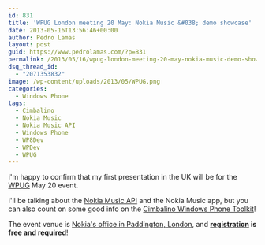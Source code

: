 ```yaml
---
id: 831
title: 'WPUG London meeting 20 May: Nokia Music &#038; demo showcase'
date: 2013-05-16T13:56:46+00:00
author: Pedro Lamas
layout: post
guid: https://www.pedrolamas.com/?p=831
permalink: /2013/05/16/wpug-london-meeting-20-may-nokia-music-demo-showcase/
dsq_thread_id:
  - "2071353832"
image: /wp-content/uploads/2013/05/WPUG.png
categories:
  - Windows Phone
tags:
  - Cimbalino
  - Nokia Music
  - Nokia Music API
  - Windows Phone
  - WP8Dev
  - WPDev
  - WPUG
---
```

I'm happy to confirm that my first presentation in the UK will be for the [WPUG](http://wpug.net/) May 20 event.

I'll be talking about the [Nokia Music API](http://nokia.ly/musicapi) and the Nokia Music app, but you can also count on some good info on the [Cimbalino Windows Phone Toolkit](http://cimbalino.org)!

The event venue is [Nokia's office in Paddington, London](http://her.is/L4ycb), and **[registration](http://wpug31.eventbrite.com/) is free and required**!
